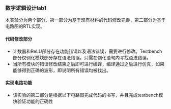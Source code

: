 ### 数字逻辑设计lab1
本实验分为两个部分，第一部分为基于现有材料的代码修改完善，第二部分为基于电路图的RTL实现。

#### 代码修改部分
+ 计数器和ReLU部分存在功能错误以及语法错误，需要进行修改。Testbench部分仅例化模块部分存在语法错误，只需在例化语句内寻找语法错误。
+ 当所有模块的错误修改结束之后即可进行编译，编译通过之后进行仿真，如果能够得到正确的波形，即说明所有错误均被找出。

#### 实现电路功能
+ 该实验的第二部分是根据以下电路图完成代码的书写，并且完成testbench模块验证功能的正确性
